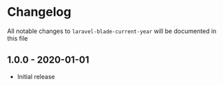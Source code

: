 # Changelog

All notable changes to `laravel-blade-current-year` will be documented in this file

## 1.0.0 - 2020-01-01

- Initial release

